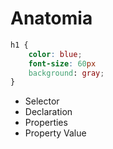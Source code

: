 # Anatomia 

```css
h1 {
    color: blue;
    font-size: 60px
    background: gray;
}
```

* Selector  <!-- h1 -->
* Declaration <!-- {} -->
* Properties <!-- color, font-size, background -->
* Property Value <!-- blue, 60px, gray -->